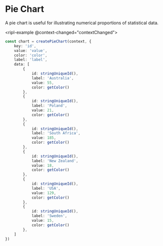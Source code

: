 # Pie Chart

A pie chart is useful for illustrating numerical proportions of statistical data.

<ripl-example @context-changed="contextChanged"></ripl-example>

<script lang="ts" setup>
import {
    ref,
} from 'vue';

import {
    Context,
    serialiseRGBA,
    clamp
} from '@ripl/core';

import {
    PieChart,
    createPieChart
} from '@ripl/charts';

import {
    stringUniqueId
} from '@ripl/utilities';

import useRiplChart from '../../.vitepress/compositions/example';

const getColor = () => serialiseRGBA(
    clamp(Math.round(Math.random()) * 255, 80, 230),
    clamp(Math.round(Math.random()) * 255, 80, 230),
    clamp(Math.round(Math.random()) * 255, 80, 230),
    1
);

const {
    contextChanged
} = useRiplChart(context => createPieChart(context, {
    key: 'id',
    value: 'value',
    color: 'color',
    label: 'label',
    data: [
        {
            id: stringUniqueId(),
            label: 'Australia',
            value: 55,
            color: getColor()
        },
        {
            id: stringUniqueId(),
            label: 'Poland',
            value: 21,
            color: getColor()
        },
        {
            id: stringUniqueId(),
            label: 'South Africa',
            value: 185,
            color: getColor()
        },
        {
            id: stringUniqueId(),
            label: 'New Zealand',
            value: 18,
            color: getColor()
        },
        {
            id: stringUniqueId(),
            label: 'USA',
            value: 129,
            color: getColor()
        },
        {
            id: stringUniqueId(),
            label: 'Sweden',
            value: 15,
            color: getColor()
        },
    ]
}));
</script>

```typescript
const chart = createPieChart(context, {
    key: 'id',
    value: 'value',
    color: 'color',
    label: 'label',
    data: [
        {
            id: stringUniqueId(),
            label: 'Australia',
            value: 55,
            color: getColor()
        },
        {
            id: stringUniqueId(),
            label: 'Poland',
            value: 21,
            color: getColor()
        },
        {
            id: stringUniqueId(),
            label: 'South Africa',
            value: 185,
            color: getColor()
        },
        {
            id: stringUniqueId(),
            label: 'New Zealand',
            value: 18,
            color: getColor()
        },
        {
            id: stringUniqueId(),
            label: 'USA',
            value: 129,
            color: getColor()
        },
        {
            id: stringUniqueId(),
            label: 'Sweden',
            value: 15,
            color: getColor()
        },
    ]
})
```